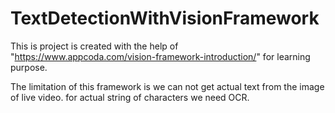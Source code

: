 # TextDetectionWithVisionFramework

This is project is created with the help of "https://www.appcoda.com/vision-framework-introduction/" for learning purpose.

The limitation of this framework is we can not get actual text from the image of live video. for actual string of characters we need OCR.
